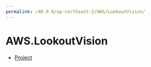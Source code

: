 ```yaml
---
permalink: /48.0.0/ap-northeast-2/AWS/LookoutVision/
---
```


# AWS.LookoutVision



* [Project](Project.md)